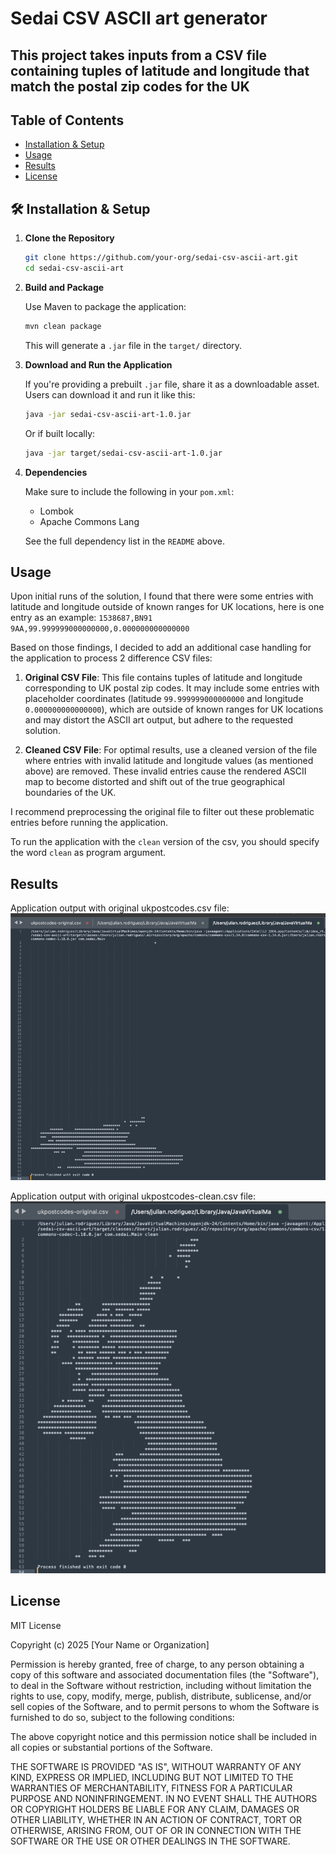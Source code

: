 # Sedai CSV ASCII art generator
## This project takes inputs from a CSV file containing tuples of latitude and longitude that match the postal zip codes for the UK

## Table of Contents
- [Installation & Setup](#installation--setup)
- [Usage](#usage)
- [Results](#results)
- [License](#license)


## 🛠️ Installation & Setup

1. **Clone the Repository**
   ```bash
   git clone https://github.com/your-org/sedai-csv-ascii-art.git
   cd sedai-csv-ascii-art
   ```

2. **Build and Package**

   Use Maven to package the application:
   ```bash
   mvn clean package
   ```

   This will generate a `.jar` file in the `target/` directory.

3. **Download and Run the Application**

   If you're providing a prebuilt `.jar` file, share it as a downloadable asset. Users can download it and run it like this:

   ```bash
   java -jar sedai-csv-ascii-art-1.0.jar
   ```

   Or if built locally:
   ```bash
   java -jar target/sedai-csv-ascii-art-1.0.jar
   ```

4. **Dependencies**

   Make sure to include the following in your `pom.xml`:
    - Lombok
    - Apache Commons Lang

   See the full dependency list in the `README` above.

##  Usage

Upon initial runs of the solution, I found that there were some entries with latitude and longitude outside of known ranges for UK locations, here is one entry as an example:
`1538687,BN91 9AA,99.999999000000000,0.000000000000000`

Based on those findings, I decided to add an additional case handling for the application to process 2 difference CSV files:

1. **Original CSV File**: This file contains tuples of latitude and longitude corresponding to UK postal zip codes. It may include some entries with placeholder coordinates (latitude `99.999999000000000` and longitude `0.000000000000000`), which are outside of known ranges for UK locations and may distort the ASCII art output, but adhere to the requested solution.

2. **Cleaned CSV File**: For optimal results, use a cleaned version of the file where entries with invalid latitude and longitude values (as mentioned above) are removed. These invalid entries cause the rendered ASCII map to become distorted and shift out of the true geographical boundaries of the UK.

I recommend preprocessing the original file to filter out these problematic entries before running the application.

To run the application with the `clean` version of the csv, you should specify the word `clean`
as program argument.

##  Results

Application output with original ukpostcodes.csv file:
![img_2.png](img_2.png)

Application output with original ukpostcodes-clean.csv file:
![img_1.png](img_1.png)

##  License

MIT License

Copyright (c) 2025 [Your Name or Organization]

Permission is hereby granted, free of charge, to any person obtaining a copy
of this software and associated documentation files (the "Software"), to deal
in the Software without restriction, including without limitation the rights to
use, copy, modify, merge, publish, distribute, sublicense, and/or sell copies 
of the Software, and to permit persons to whom the Software is furnished to do so, 
subject to the following conditions:

The above copyright notice and this permission notice shall be included in 
all copies or substantial portions of the Software.

THE SOFTWARE IS PROVIDED "AS IS", WITHOUT WARRANTY OF ANY KIND, EXPRESS OR IMPLIED, 
INCLUDING BUT NOT LIMITED TO THE WARRANTIES OF MERCHANTABILITY, FITNESS FOR A 
PARTICULAR PURPOSE AND NONINFRINGEMENT. IN NO EVENT SHALL THE AUTHORS OR COPYRIGHT 
HOLDERS BE LIABLE FOR ANY CLAIM, DAMAGES OR OTHER LIABILITY, WHETHER IN AN ACTION 
OF CONTRACT, TORT OR OTHERWISE, ARISING FROM, OUT OF OR IN CONNECTION WITH THE 
SOFTWARE OR THE USE OR OTHER DEALINGS IN THE SOFTWARE.

